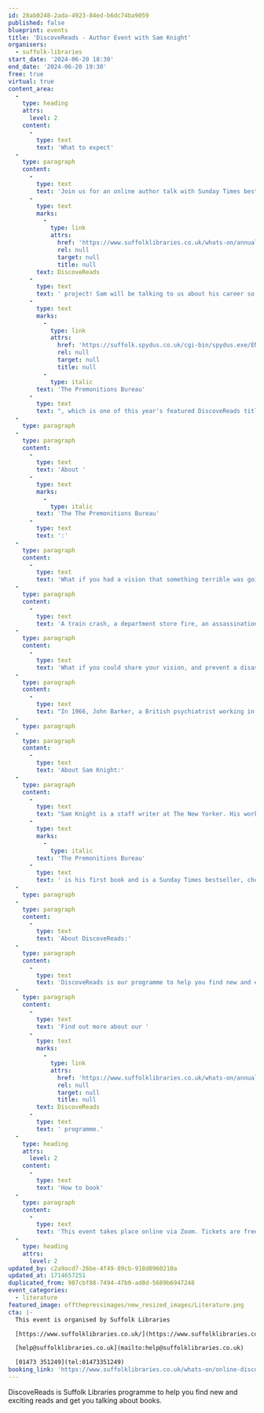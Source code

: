 ```yaml
---
id: 28ab0248-2ada-4923-84ed-b6dc74ba9059
published: false
blueprint: events
title: 'DiscoveReads - Author Event with Sam Knight'
organisers:
  - suffolk-libraries
start_date: '2024-06-20 18:30'
end_date: '2024-06-20 19:30'
free: true
virtual: true
content_area:
  -
    type: heading
    attrs:
      level: 2
    content:
      -
        type: text
        text: 'What to expect'
  -
    type: paragraph
    content:
      -
        type: text
        text: 'Join us for an online author talk with Sunday Times bestselling writer Sam Knight, as part of our '
      -
        type: text
        marks:
          -
            type: link
            attrs:
              href: 'https://www.suffolklibraries.co.uk/whats-on/annual-events/discovereads'
              rel: null
              target: null
              title: null
        text: DiscoveReads
      -
        type: text
        text: ' project! Sam will be talking to us about his career so far and his debut non-fiction book, '
      -
        type: text
        marks:
          -
            type: link
            attrs:
              href: 'https://suffolk.spydus.co.uk/cgi-bin/spydus.exe/ENQ/WPAC/BIBENQ?SETLVL=&BRN=3086121'
              rel: null
              target: null
              title: null
          -
            type: italic
        text: 'The Premonitions Bureau'
      -
        type: text
        text: ", which is one of this year's featured DiscoveReads titles."
  -
    type: paragraph
  -
    type: paragraph
    content:
      -
        type: text
        text: 'About '
      -
        type: text
        marks:
          -
            type: italic
        text: 'The The Premonitions Bureau'
      -
        type: text
        text: ':'
  -
    type: paragraph
    content:
      -
        type: text
        text: 'What if you had a vision that something terrible was going to happen?'
  -
    type: paragraph
    content:
      -
        type: text
        text: 'A train crash, a department store fire, an assassination.'
  -
    type: paragraph
    content:
      -
        type: text
        text: 'What if you could share your vision, and prevent a disaster? '
  -
    type: paragraph
    content:
      -
        type: text
        text: "In 1966, John Barker, a British psychiatrist working in an outdated British mental hospital, established the Premonitions Bureau to investigate this very idea. He would find a network of curious correspondents, and among them two highly gifted 'percipients'. Together, they predicted calamities and international incidents with uncanny accuracy. And then, they gave Barker their most disturbing warning: that he was about to die."
  -
    type: paragraph
  -
    type: paragraph
    content:
      -
        type: text
        text: 'About Sam Knight:'
  -
    type: paragraph
    content:
      -
        type: text
        text: "Sam Knight is a staff writer at The New Yorker. His work has also appeared in The Guardian, The Financial Times, Harper's and Grantland. "
      -
        type: text
        marks:
          -
            type: italic
        text: 'The Premonitions Bureau'
      -
        type: text
        text: ' is his first book and is a Sunday Times bestseller, chosen as a Book of the Year in the Times, Observer, Telegraph, Irish Times, Stylist and iPaper.'
  -
    type: paragraph
  -
    type: paragraph
    content:
      -
        type: text
        text: 'About DiscoveReads:'
  -
    type: paragraph
    content:
      -
        type: text
        text: 'DiscoveReads is our programme to help you find new and exciting reads and get you talking about books. With a selection of five great books recommended by readers, DiscoveReads is a unique way to take your reading to new places. All you need is your library card and an open mind!'
  -
    type: paragraph
    content:
      -
        type: text
        text: 'Find out more about our '
      -
        type: text
        marks:
          -
            type: link
            attrs:
              href: 'https://www.suffolklibraries.co.uk/whats-on/annual-events/discovereads'
              rel: null
              target: null
              title: null
        text: DiscoveReads
      -
        type: text
        text: ' programme.'
  -
    type: heading
    attrs:
      level: 2
    content:
      -
        type: text
        text: 'How to book'
  -
    type: paragraph
    content:
      -
        type: text
        text: 'This event takes place online via Zoom. Tickets are free but must be booked in advance.'
  -
    type: heading
    attrs:
      level: 2
updated_by: c2a9acd7-26be-4f49-89cb-918d0960210a
updated_at: 1714657251
duplicated_from: 987cbf88-7494-47b0-ad8d-5689b6947248
event_categories:
  - literature
featured_image: offthepressimages/new_resized_images/Literature.png
cta: |-
  This event is organised by Suffolk Libraries

  [https://www.suffolklibraries.co.uk/](https://www.suffolklibraries.co.uk/) 

  [help@suffolklibraries.co.uk](mailto:help@suffolklibraries.co.uk)

  [01473 351249](tel:01473351249)
booking_link: 'https://www.suffolklibraries.co.uk/whats-on/online-discovereads-author-event-with-sunday-times-bestselling-writer-sam-knight'
---
```

DiscoveReads is Suffolk Libraries programme to help you find new and exciting reads and get you talking about books.